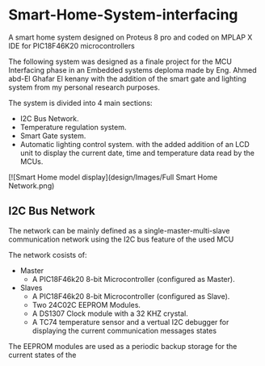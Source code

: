 # Smart-Home-System-interfacing
A smart home system designed on Proteus 8 pro and coded on MPLAP X IDE for PIC18F46K20 microcontrollers

The following system was designed as a finale project for the MCU Interfacing phase in an Embedded systems deploma made by Eng. Ahmed abd-El Ghafar El kenany 
with the addition of the smart gate and lighting system from my personal research purposes.

The system is divided into 4 main sections:
  * I2C Bus Network.
  * Temperature regulation system.
  * Smart Gate system.
  * Automatic lighting control system.
with the added addition of an LCD unit to display the current date, time and temperature data read by the MCUs.

[![Smart Home model display](design/Images/Full Smart Home Network.png)

## I2C Bus Network

The network can be mainly defined as a single-master-multi-slave communication network using the I2C bus feature of the used MCU

The network cosists of:
* Master
   * A PIC18F46k20 8-bit Microcontroller (configured as Master).
* Slaves
   * A PIC18F46k20 8-bit Microcontroller (configured as Slave).
   * Two 24C02C EEPROM Modules.
   * A DS1307 Clock module with a 32 KHZ crystal.
   * A TC74 temperature sensor
and a vertual I2C debugger for displaying the current communication messages states


The EEPROM modules are used as a periodic backup storage for the current states of the  
   
